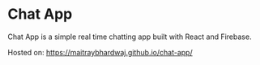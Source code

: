 # Chat App

Chat App is a simple real time chatting app built with React and Firebase.

Hosted on: https://maitraybhardwaj.github.io/chat-app/

